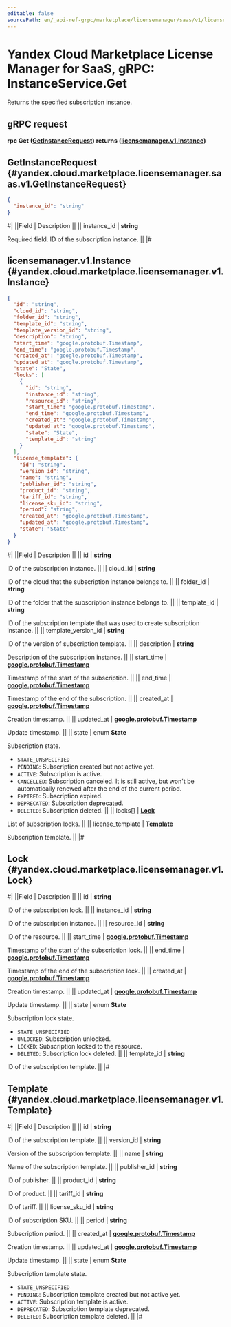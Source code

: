 ```yaml
---
editable: false
sourcePath: en/_api-ref-grpc/marketplace/licensemanager/saas/v1/license-manager/saas/api-ref/grpc/Instance/get.md
---
```


# Yandex Cloud Marketplace License Manager for SaaS, gRPC: InstanceService.Get

Returns the specified subscription instance.

## gRPC request

**rpc Get ([GetInstanceRequest](#yandex.cloud.marketplace.licensemanager.saas.v1.GetInstanceRequest)) returns ([licensemanager.v1.Instance](#yandex.cloud.marketplace.licensemanager.v1.Instance))**

## GetInstanceRequest {#yandex.cloud.marketplace.licensemanager.saas.v1.GetInstanceRequest}

```json
{
  "instance_id": "string"
}
```

#|
||Field | Description ||
|| instance_id | **string**

Required field. ID of the subscription instance. ||
|#

## licensemanager.v1.Instance {#yandex.cloud.marketplace.licensemanager.v1.Instance}

```json
{
  "id": "string",
  "cloud_id": "string",
  "folder_id": "string",
  "template_id": "string",
  "template_version_id": "string",
  "description": "string",
  "start_time": "google.protobuf.Timestamp",
  "end_time": "google.protobuf.Timestamp",
  "created_at": "google.protobuf.Timestamp",
  "updated_at": "google.protobuf.Timestamp",
  "state": "State",
  "locks": [
    {
      "id": "string",
      "instance_id": "string",
      "resource_id": "string",
      "start_time": "google.protobuf.Timestamp",
      "end_time": "google.protobuf.Timestamp",
      "created_at": "google.protobuf.Timestamp",
      "updated_at": "google.protobuf.Timestamp",
      "state": "State",
      "template_id": "string"
    }
  ],
  "license_template": {
    "id": "string",
    "version_id": "string",
    "name": "string",
    "publisher_id": "string",
    "product_id": "string",
    "tariff_id": "string",
    "license_sku_id": "string",
    "period": "string",
    "created_at": "google.protobuf.Timestamp",
    "updated_at": "google.protobuf.Timestamp",
    "state": "State"
  }
}
```

#|
||Field | Description ||
|| id | **string**

ID of the subscription instance. ||
|| cloud_id | **string**

ID of the cloud that the subscription instance belongs to. ||
|| folder_id | **string**

ID of the folder that the subscription instance belongs to. ||
|| template_id | **string**

ID of the subscription template that was used to create subscription instance. ||
|| template_version_id | **string**

ID of the version of subscription template. ||
|| description | **string**

Description of the subscription instance. ||
|| start_time | **[google.protobuf.Timestamp](https://developers.google.com/protocol-buffers/docs/reference/google.protobuf#timestamp)**

Timestamp of the start of the subscription. ||
|| end_time | **[google.protobuf.Timestamp](https://developers.google.com/protocol-buffers/docs/reference/google.protobuf#timestamp)**

Timestamp of the end of the subscription. ||
|| created_at | **[google.protobuf.Timestamp](https://developers.google.com/protocol-buffers/docs/reference/google.protobuf#timestamp)**

Creation timestamp. ||
|| updated_at | **[google.protobuf.Timestamp](https://developers.google.com/protocol-buffers/docs/reference/google.protobuf#timestamp)**

Update timestamp. ||
|| state | enum **State**

Subscription state.

- `STATE_UNSPECIFIED`
- `PENDING`: Subscription created but not active yet.
- `ACTIVE`: Subscription is active.
- `CANCELLED`: Subscription canceled. It is still active, but won't be automatically renewed after the end of the current period.
- `EXPIRED`: Subscription expired.
- `DEPRECATED`: Subscription deprecated.
- `DELETED`: Subscription deleted. ||
|| locks[] | **[Lock](#yandex.cloud.marketplace.licensemanager.v1.Lock)**

List of subscription locks. ||
|| license_template | **[Template](#yandex.cloud.marketplace.licensemanager.v1.Template)**

Subscription template. ||
|#

## Lock {#yandex.cloud.marketplace.licensemanager.v1.Lock}

#|
||Field | Description ||
|| id | **string**

ID of the subscription lock. ||
|| instance_id | **string**

ID of the subscription instance. ||
|| resource_id | **string**

ID of the resource. ||
|| start_time | **[google.protobuf.Timestamp](https://developers.google.com/protocol-buffers/docs/reference/google.protobuf#timestamp)**

Timestamp of the start of the subscription lock. ||
|| end_time | **[google.protobuf.Timestamp](https://developers.google.com/protocol-buffers/docs/reference/google.protobuf#timestamp)**

Timestamp of the end of the subscription lock. ||
|| created_at | **[google.protobuf.Timestamp](https://developers.google.com/protocol-buffers/docs/reference/google.protobuf#timestamp)**

Creation timestamp. ||
|| updated_at | **[google.protobuf.Timestamp](https://developers.google.com/protocol-buffers/docs/reference/google.protobuf#timestamp)**

Update timestamp. ||
|| state | enum **State**

Subscription lock state.

- `STATE_UNSPECIFIED`
- `UNLOCKED`: Subscription unlocked.
- `LOCKED`: Subscription locked to the resource.
- `DELETED`: Subscription lock deleted. ||
|| template_id | **string**

ID of the subscription template. ||
|#

## Template {#yandex.cloud.marketplace.licensemanager.v1.Template}

#|
||Field | Description ||
|| id | **string**

ID of the subscription template. ||
|| version_id | **string**

Version of the subscription template. ||
|| name | **string**

Name of the subscription template. ||
|| publisher_id | **string**

ID of publisher. ||
|| product_id | **string**

ID of product. ||
|| tariff_id | **string**

ID of tariff. ||
|| license_sku_id | **string**

ID of subscription SKU. ||
|| period | **string**

Subscription period. ||
|| created_at | **[google.protobuf.Timestamp](https://developers.google.com/protocol-buffers/docs/reference/google.protobuf#timestamp)**

Creation timestamp. ||
|| updated_at | **[google.protobuf.Timestamp](https://developers.google.com/protocol-buffers/docs/reference/google.protobuf#timestamp)**

Update timestamp. ||
|| state | enum **State**

Subscription template state.

- `STATE_UNSPECIFIED`
- `PENDING`: Subscription template created but not active yet.
- `ACTIVE`: Subscription template is active.
- `DEPRECATED`: Subscription template deprecated.
- `DELETED`: Subscription template deleted. ||
|#